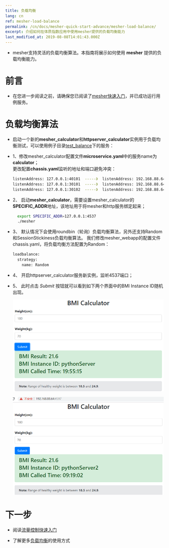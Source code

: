 ```yaml
---
title: 负载均衡
lang: cn
ref: mesher-load-balance
permalink: /cn/docs/mesher-quick-start-advance/mesher-load-balance/
excerpt: 介绍如何在体质指数应用中使用mesher提供的负载均衡能力
last_modified_at: 2019-08-08T14:01:43.000Z
---
```


- mesher支持灵活的负载均衡算法。本指南将展示如何使用 **mesher** 提供的负载均衡能力。

# 前言

- 在您进一步阅读之前，请确保您已阅读了[mesher快速入门](/cn/docs/mesher-quick-start/)，并已成功运行用例服务。

# 负载均衡算法

- 启动一个新的**mesher_calculator**和**httpserver_calculator**实例用于负载均衡测试，可以使用例子目录[test_balance](https://github.com/apache/servicecomb-mesher/tree/master/examples/quick_start/test_balance)下的服务：
- 1、修改mesher_calculator配置文件**microservice.yaml**中的服务name为**calculator**；<br>
  更改配置**chassis.yaml**监听的地址和端口避免冲突：

  ```bash
  listenAddress: 127.0.0.1:40101  -----》  listenAddress: 192.168.88.64:40102
  listenAddress: 127.0.0.1:30101  -----》  listenAddress: 192.168.88.64:30108
  listenAddress: 127.0.0.1:30102  -----》  listenAddress: 192.168.88.64:30109
  ```

- 2、 启动**mesher_calculator**，需要设置mesher_calculator的**SPECIFIC_ADDR**地址，该地址用于将mesher和http服务绑定起来；

  ```bash
    export SPECIFIC_ADDR=127.0.0.1:4537
    ./mesher
  ```

- 3、 默认情况下会使用roundbin（轮询）负载均衡算法，另外还支持Random和SessionStickiness负载均衡算法。 我们修改mesher_webapp的配置文件chassis.yaml，将负载均衡方法配置为Random：

  ```bash
  loadbalance:
    strategy:
      name: Random
  ```

- 4、 开启httpserver_calculator服务新实例，监听4537端口；

- 5、 此时点击 _Submit_ 按钮就可以看到如下两个界面中的BMI Instance ID随机出现。

  ![bmi测试初始化图1](/assets/images/mesher/mesher-testpythonhttp.png)<br>

  ![bmi测试初始化图2](/assets/images/mesher/mesher-testpythonhttp2.png)

# 下一步

- 阅读[流量控制快速入门](/cn/docs/mesher-quick-start-advance/mesher-flow-control/)

- 了解更多[负载均衡](/cn/users/service-configurations/#负载均衡策略)的使用方式
